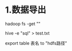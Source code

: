 # 1.数据导出
<!-- hadoop下载,不适用于文件过多 -->
hadoop fs -get "" 
<!-- hive的shell命令,带有分隔符 -->
hive -e "sql" > test.txt
<!-- export导出到hdfs -->
export table 表名 to "hdfs路径"